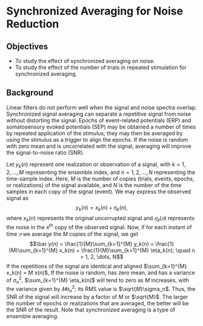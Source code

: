 # Synchronized Averaging for Noise Reduction

## Objectives

- To study the effect of synchronized averaging on noise.
- To study the effect of the number of trials in repeated stimulation for synchronized averaging.

## Background

Linear filters do not perform well when the signal and noise spectra overlap. Synchronized signal averaging can separate a repetitive signal from noise without distorting the signal. Epochs of event-related potentials (ERP) and somatosensory evoked potentials (SEP) may be obtained a number of times by repeated application of the stimulus; they may then be averaged by using the stimulus as a trigger to align the epochs. If the noise is random with zero mean and is uncorrelated with the signal, averaging will improve the signal-to-noise ratio (SNR).

Let $y_k(n)$ represent one realization or observation of a signal, with $k = 1, 2, \dots, M$ representing the ensemble index, and $n = 1, 2, \dots, N$ representing the time-sample index. Here, $M$ is the number of copies (trials, events, epochs, or realizations) of the signal available, and $N$ is the number of the time samples in each copy of the signal (event). We may express the observed signal as
$$y_k(n) = x_k(n) + \eta_k(n),$$
where $x_k(n)$ represents the original uncorrupted signal and $𝜂_𝑘(𝑛)$ represents the noise in the $𝑘^{th}$ copy of the observed signal. Now, if for each instant of time $𝑛$ we average the $M$ copies of the signal, we get
$$\bar y(n) = \frac{1}{M}\sum_{k=1}^{M} y_k(n) = \frac{1}{M}\sum_{k=1}^{M} x_k(n) + \frac{1}{M}\sum_{k=1}^{M} \eta_k(n); \quad n = 1, 2, \dots, N$$
If the repetitions of the signal are identical and aligned $\sum_{k=1}^{M} x_k(n) = M x(n)$, If the noise is random, has zero mean, and has a variance of $\sigma_n^2$, $\sum_{k=1}^{M} \eta_k(n)$ will tend to zero as $M$ increases, with the variance given by $𝑀\sigma_n^2$; its RMS value is $\sqrt{𝑀}\sigma_n$. Thus, the SNR of the signal will increase by a factor of $M$ or $\sqrt{M}$. The larger the number of epochs or realizations that are averaged, the better will be the SNR of the result. Note that synchronized averaging is a type of ensemble averaging.

